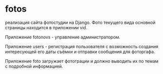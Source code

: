 # fotos
реализация сайта фотостудии на Django.
Фото текущего вида основной страницы находится в приложении vid.

Приложение fotonovs - управление администратором.

Приложение users - регистрация пользователя с возможность создания интересующей его даты съёмки и отправки сообщения для фоторгафа.

Приложение foto загружает фотограции и  должно выводить их по темам с подробной информацией.
